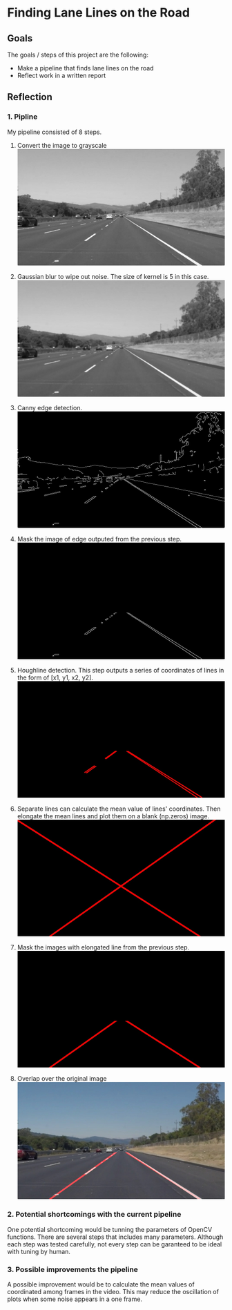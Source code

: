 # **Finding Lane Lines on the Road**


## Goals

The goals / steps of this project are the following:
* Make a pipeline that finds lane lines on the road
* Reflect work in a written report


[//]: # (Image References)

[blur]: ./examples/blur.jpg "Blur"
[canny]: ./examples/canny.jpg "Canny"
[masked_canny]: ./examples/masked_canny.jpg "Masked Canny"
[hough]: ./examples/hough_lines.jpg "Hough Lines"
[long_lines]: ./examples/long_lines.jpg "Long Lines"
[long_lines_mask]: ./examples/long_lines_mask.jpg "Masked Long Lines"
[overlapped]: ./examples/overlapped.jpg "Overlapped"


## Reflection

### 1. Pipline

My pipeline consisted of 8 steps.

1. Convert the image to grayscale
![Grayscale](./examples/gray.jpg) <!-- .element height="30%" width="30%" -->

2. Gaussian blur to wipe out noise. The size of kernel is 5 in this case.
![alt text][blur]

3. Canny edge detection.
![alt text][canny]

4. Mask the image of edge outputed from the previous step.
![alt text][masked_canny]

5. Houghline detection. This step outputs a series of coordinates of lines in the form
of [x1, y1, x2, y2].
![alt text][hough]

6. Separate lines can calculate the mean value of lines' coordinates. Then elongate the mean lines
and plot them on a blank (np.zeros) image.
![alt text][long_lines]

7. Mask the images with elongated line from the previous step.
![alt text][long_lines_mask]

8. Overlap over the original image
![alt text][overlapped]

### 2. Potential shortcomings with the current pipeline

One potential shortcoming would be tunning the parameters of OpenCV functions. There
are several steps that includes many parameters. Although each step was tested carefully,
not every step can be garanteed to be ideal with tuning by human.

### 3. Possible improvements the pipeline

A possible improvement would be to calculate the mean values of coordinated among frames
in the video. This may reduce the oscillation of plots when some noise appears in a one frame.

